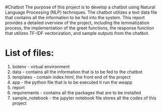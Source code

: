 # Chatbot
The purpose of this project is to develop a chatbot using Natural Language Processing (NLP) techniques. The chatbot utilizes a text data file that contains all the information to be fed into the system. This report provides  a detailed overview of the project, including the lemmatization process, the implementation of the greet functions, the response function that utilizes TF-IDF vectorization, and sample outputs from the chatbot.

# List of files:
1. botenv - virtual environment
2. data - contains all the information that is to be fed to the chatbot
3. templates - contain index.html, the front end of the project
4. app - the python file that is to be executed ti run the weapp
5. report
6. requirements - contains all the packages that are to be installed
7. sample_notebook - the jupyter notebook file stores all the codes of this project
